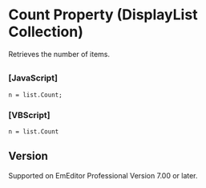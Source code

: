 # Count Property (DisplayList Collection)

Retrieves the number of items.

## 

### \[JavaScript\]

```
n = list.Count;
```

### \[VBScript\]

```
n = list.Count
```

## Version

Supported on EmEditor Professional Version 7.00 or later.
